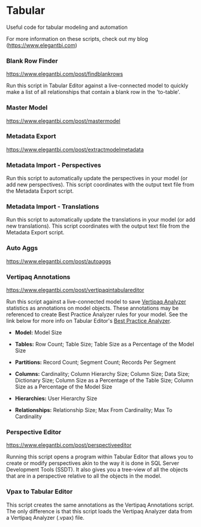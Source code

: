 # Tabular
Useful code for tabular modeling and automation

For more information on these scripts, check out my blog (https://www.elegantbi.com)

### Blank Row Finder
https://www.elegantbi.com/post/findblankrows

Run this script in Tabular Editor against a live-connected model to quickly make a list of all relationships that contain a blank row in the 'to-table'.

### Master Model
https://www.elegantbi.com/post/mastermodel

### Metadata Export
https://www.elegantbi.com/post/extractmodelmetadata

### Metadata Import - Perspectives
Run this script to automatically update the perspectives in your model (or add new perspectives). This script coordinates with the output text file from the Metadata Export script.

### Metadata Import - Translations
Run this script to automatically update the translations in your model (or add new translations). This script coordinates with the output text file from the Metadata Export script.

### Auto Aggs
https://www.elegantbi.com/post/autoaggs

### Vertipaq Annotations
https://www.elegantbi.com/post/vertipaqintabulareditor

Run this script against a live-connected model to save [Vertipaq Analyzer](https://www.sqlbi.com/tools/vertipaq-analyzer/ "Vertipaq Analyzer") statistics as annotations on model objects. These annotations may be referenced to create Best Practice Analyzer rules for your model. See the link below for more info on Tabular Editor's [Best Practice Analyzer](https://docs.tabulareditor.com/Best-Practice-Analyzer.html "Best Practice Analyzer").

* **Model:** Model Size

* **Tables:** Row Count; Table Size; Table Size as a Percentage of the Model Size

* **Partitions:** Record Count; Segment Count; Records Per Segment

* **Columns:** Cardinality; Column Hierarchy Size; Column Size; Data Size; Dictionary Size; Column Size as a Percentage of the Table Size; Column Size as a Percentage of the Model Size

* **Hierarchies:** User Hierarchy Size

* **Relationships:** Relationship Size; Max From Cardinality; Max To Cardinality

### Perspective Editor
https://www.elegantbi.com/post/perspectiveeditor

Running this script opens a program within Tabular Editor that allows you to create or modify perspectives akin to the way it is done in SQL Server Development Tools (SSDT). It also gives you a tree-view of all the objects that are in a perspective relative to all the objects in the model.

### Vpax to Tabular Editor

This script creates the same annotations as the Vertipaq Annotations script. The only difference is that this script loads the Vertipaq Analyzer data from a Vertipaq Analyzer (.vpax) file.

